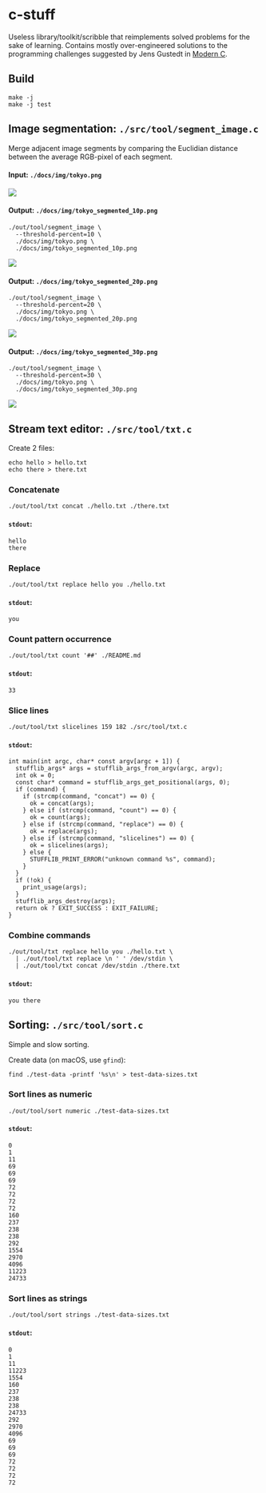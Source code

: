 # c-stuff

Useless library/toolkit/scribble that reimplements solved problems for the sake of learning.
Contains mostly over-engineered solutions to the programming challenges suggested by Jens Gustedt in [Modern C](https://gustedt.gitlabpages.inria.fr/modern-c/).

## Build

```
make -j
make -j test
```

## Image segmentation: `./src/tool/segment_image.c`

Merge adjacent image segments by comparing the Euclidian distance between the average RGB-pixel of each segment.

#### Input: `./docs/img/tokyo.png`

![](/docs/img/tokyo.png)

#### Output: `./docs/img/tokyo_segmented_10p.png`
```
./out/tool/segment_image \
  --threshold-percent=10 \
  ./docs/img/tokyo.png \
  ./docs/img/tokyo_segmented_10p.png
```
![](/docs/img/tokyo_segmented_10p.png)

#### Output: `./docs/img/tokyo_segmented_20p.png`
```
./out/tool/segment_image \
  --threshold-percent=20 \
  ./docs/img/tokyo.png \
  ./docs/img/tokyo_segmented_20p.png
```
![](/docs/img/tokyo_segmented_20p.png)

#### Output: `./docs/img/tokyo_segmented_30p.png`
```
./out/tool/segment_image \
  --threshold-percent=30 \
  ./docs/img/tokyo.png \
  ./docs/img/tokyo_segmented_30p.png
```
![](/docs/img/tokyo_segmented_30p.png)


## Stream text editor: `./src/tool/txt.c`

Create 2 files:
```
echo hello > hello.txt
echo there > there.txt
```

### Concatenate
```
./out/tool/txt concat ./hello.txt ./there.txt
```
#### `stdout`:
```
hello
there
```

### Replace
```
./out/tool/txt replace hello you ./hello.txt
```
#### `stdout`:
```
you
```

### Count pattern occurrence
```
./out/tool/txt count '##' ./README.md
```
#### `stdout`:
```
33
```

### Slice lines
```
./out/tool/txt slicelines 159 182 ./src/tool/txt.c
```
#### `stdout`:
```
int main(int argc, char* const argv[argc + 1]) {
  stufflib_args* args = stufflib_args_from_argv(argc, argv);
  int ok = 0;
  const char* command = stufflib_args_get_positional(args, 0);
  if (command) {
    if (strcmp(command, "concat") == 0) {
      ok = concat(args);
    } else if (strcmp(command, "count") == 0) {
      ok = count(args);
    } else if (strcmp(command, "replace") == 0) {
      ok = replace(args);
    } else if (strcmp(command, "slicelines") == 0) {
      ok = slicelines(args);
    } else {
      STUFFLIB_PRINT_ERROR("unknown command %s", command);
    }
  }
  if (!ok) {
    print_usage(args);
  }
  stufflib_args_destroy(args);
  return ok ? EXIT_SUCCESS : EXIT_FAILURE;
}
```

### Combine commands
```
./out/tool/txt replace hello you ./hello.txt \
  | ./out/tool/txt replace \n ' ' /dev/stdin \
  | ./out/tool/txt concat /dev/stdin ./there.txt
```
#### `stdout`:
```
you there
```

## Sorting: `./src/tool/sort.c`

Simple and slow sorting.

Create data (on macOS, use `gfind`):
```
find ./test-data -printf '%s\n' > test-data-sizes.txt
```

### Sort lines as numeric
```
./out/tool/sort numeric ./test-data-sizes.txt
```
#### `stdout`:
```
0
1
11
69
69
69
72
72
72
72
160
237
238
238
292
1554
2970
4096
11223
24733
```

### Sort lines as strings
```
./out/tool/sort strings ./test-data-sizes.txt
```
#### `stdout`:
```
0
1
11
11223
1554
160
237
238
238
24733
292
2970
4096
69
69
69
72
72
72
72
```
